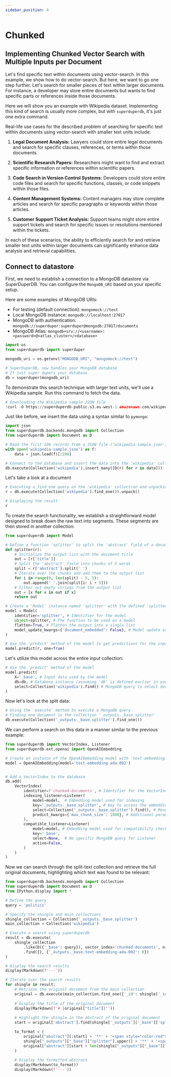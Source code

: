 ```yaml
---
sidebar_position: 4
---
```

# Chunked

## Implementing Chunked Vector Search with Multiple Inputs per Document

Let's find specific text within documents using vector-search. In this
example, we show how to do vector-search. But here, we want to go one
step further. Let's search for smaller pieces of text within larger
documents. For instance, a developer may store entire documents but
wants to find specific parts or references inside those documents.

Here we will show you an example with Wikipedia dataset. Implementing
this kind of search is usually more complex, but with `superduperdb`,
it's just one extra command.

Real-life use cases for the described problem of searching for specific
text within documents using vector-search with smaller text units
include:

1.  **Legal Document Analysis:** Lawyers could store entire legal
    documents and search for specific clauses, references, or terms
    within those documents.

2.  **Scientific Research Papers:** Researchers might want to find and
    extract specific information or references within scientific papers.

3.  **Code Search in Version Control Systems:** Developers could store
    entire code files and search for specific functions, classes, or
    code snippets within those files.

4.  **Content Management Systems:** Content managers may store complete
    articles and search for specific paragraphs or keywords within those
    articles.

5.  **Customer Support Ticket Analysis:** Support teams might store
    entire support tickets and search for specific issues or resolutions
    mentioned within the tickets.

In each of these scenarios, the ability to efficiently search for and
retrieve smaller text units within larger documents can significantly
enhance data analysis and retrieval capabilities.


## Connect to datastore

First, we need to establish a connection to a MongoDB datastore via
SuperDuperDB. You can configure the `MongoDB_URI` based on your specific
setup.

Here are some examples of MongoDB URIs:

-   For testing (default connection): `mongomock://test`
-   Local MongoDB instance: `mongodb://localhost:27017`
-   MongoDB with authentication:
    `mongodb://superduper:superduper@mongodb:27017/documents`
-   MongoDB Atlas:
    `mongodb+srv://<username>:<password>@<atlas_cluster>/<database>`


``` python
import os
from superduperdb import superduper

mongodb_uri = os.getenv("MONGODB_URI", "mongomock://test")

# SuperDuperDB, now handles your MongoDB database
# It just super dupers your database 
db = superduper(mongodb_uri)
```

To demonstrate this search technique with larger text units, we'll use a Wikipedia sample. Run this command to fetch the data.

``` python
# Downloading the Wikipedia sample JSON file
!curl -O https://superduperdb-public.s3.eu-west-1.amazonaws.com/wikipedia-sample.json
```

Just like before, we insert the data using a syntax similar to
`pymongo`:

``` python
import json
from superduperdb.backends.mongodb import Collection
from superduperdb import Document as D

# Read the first 100 records from a JSON file ('wikipedia-sample.json')
with open('wikipedia-sample.json') as f:
    data = json.load(f)[:100]

# Connect to the database and insert the data into the 'wikipedia' collection. 'D(r)' converts each record 'r' into a 'Document' object before insertion
db.execute(Collection('wikipedia').insert_many([D(r) for r in data]))
```

Let's take a look at a document

``` python
# Executing a find_one query on the 'wikipedia' collection and unpacking the result
r = db.execute(Collection('wikipedia').find_one()).unpack()

# Displaying the result
r
```

To create the search functionality, we establish a straightforward model
designed to break down the raw text into segments. These segments are
then stored in another collection:

``` python
from superduperdb import Model

# Define a function 'splitter' to split the 'abstract' field of a document into chunks.
def splitter(r):
    # Initialize the output list with the document title
    out = [r['title']]
    # Split the 'abstract' field into chunks of 5 words
    split = r['abstract'].split(' ')
    # Iterate over the chunks and add them to the output list
    for i in range(0, len(split) - 5, 5):
        out.append(' '.join(split[i: i + 5]))
    # Filter out empty strings from the output list
    out = [x for x in out if x]
    return out

# Create a 'Model' instance named 'splitter' with the defined 'splitter' function
model = Model(
    identifier='splitter', # Identifier for the model
    object=splitter, # The function to be used as a model
    flatten=True, # Flatten the output into a single list
    model_update_kwargs={'document_embedded': False}, # Model update arguments
)

# Use the 'predict' method of the model to get predictions for the input 'r'. one=true indicates that we only want one output to check!
model.predict(r, one=True)
```

Let's utilize this model across the entire input collection:

``` python
# Use the 'predict' method of the model
model.predict(
    X='_base', # Input data used by the model 
    db=db, # Database instance (assuming 'db' is defined earlier in your code)
    select=Collection('wikipedia').find() # MongoDB query to select documents from the 'wikipedia' collection
)
```
Now let's look at the split data:

``` python
# Using the 'execute' method to execute a MongoDB query
# Finding one document in the collection '_outputs._base.splitter'
db.execute(Collection('_outputs._base.splitter').find_one())
```

We can perform a search on this data in a manner similar to the previous
example:


``` python
from superduperdb import VectorIndex, Listener
from superduperdb.ext.openai import OpenAIEmbedding

# Create an instance of the OpenAIEmbedding model with 'text-embedding-ada-002'
model = OpenAIEmbedding(model='text-embedding-ada-002')


# Add a VectorIndex to the database
db.add(
    VectorIndex(
        identifier=f'chunked-documents', # Identifier for the VectorIndex
        indexing_listener=Listener(
            model=model,  # Embedding model used for indexing
            key='_outputs._base.splitter', # Key to access the embeddings in the database
            select=Collection('_outputs._base.splitter').find(), # MongoDB query to select documents for indexing
            predict_kwargs={'max_chunk_size': 1000}, # Additional parameters for the model's predict method like chunk size
        ),
        compatible_listener=Listener(
            model=model, # Embedding model used for compatibility checking
            key='_base', 
            select=None,  # No specific MongoDB query for Listener
            active=False, 
        )
    )
)
```

Now we can search through the split-text collection and retrieve the
full original documents, highlighting which text was found to be
relevant:

``` python
from superduperdb.backends.mongodb import Collection
from superduperdb import Document as D
from IPython.display import *

# Define the query
query = 'politics'

# Specify the shingle and main collections
shingle_collection = Collection('_outputs._base.splitter')
main_collection = Collection('wikipedia')

# Execute a search using superduperdb
result = db.execute(
    shingle_collection
        .like(D({'_base': query}), vector_index='chunked-documents', n=5)
        .find({}, {'_outputs._base.text-embedding-ada-002': 0})
)

# Display the search results
display(Markdown(f'---'))

# Iterate over the search results
for shingle in result:
    # Retrieve the original document from the main collection
    original = db.execute(main_collection.find_one({'_id': shingle['_source']}))
    
    # Display the title of the original document
    display(Markdown(f'# {original["title"]}"'))
    
    # Highlight the shingle in the abstract of the original document
    start = original['abstract'].find(shingle['_outputs']['_base']['splitter'])

    to_format = (
        original["abstract"][:start] + '**' + '<span style="color:red">' +
        shingle["_outputs"]["_base"]["splitter"].upper() + '**' + '<span style="color:black">' +
        original["abstract"][start + len(shingle["_outputs"]["_base"]["splitter"]):]
    )
    
    # Display the formatted abstract
    display(Markdown(to_format))
    display(Markdown(f'---'))
```
